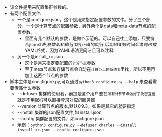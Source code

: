 * 该文件是用来配置集群参数的。
* 有两个配置文件:
  * 一个是configure.json，这个是用来指定配置参数的文件。分了三个部分，一个是计算节点的配置参数，另外两个是data和meta-data节点的配置参数。
    * 里面有几个默认的参数，是做个示范的。可以自己往上添加，只要符合json语法,参数名和值范围是正确的就行,后期如果有时间会考虑改成YAML格式，因为YAML语法更简洁且可以注释
  * 另一个是install_xc.json 
    * 这个是用来指定要配置的`计算节点`参数
    * 至于meta节点和存储节点会自动在`计算节点的系统表`里找，所以不用再加上这两个节点的参数
* 脚本主体是congfigure.py,可以通过`python3 configure.py --help` 来查看需要传递什么参数
  * --defuser 集群的使用者，前提是这个用户要在`所有计算节点做好了免密互信`,就是不用密码可以直接登录对应的服务器
  * --version 计算节点的版本,默认0.9.3，如果是其它的就要指定
  * --install 集群的json配置文件,如 install.json
  * --config  集群配置的文件，如configure.json
  * 示例：`python3 configure.py --defuser charles --install install_xc.json --config configure.json`
